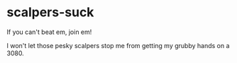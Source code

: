 # scalpers-suck
If you can't beat em, join em!

I won't let those pesky scalpers stop me from getting my grubby hands on a 3080.